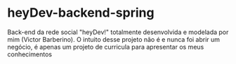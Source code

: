 # heyDev-backend-spring
Back-end da rede social "heyDev!" totalmente desenvolvida e modelada por mim (Victor Barberino). O intuito desse projeto não é e nunca foi abrir um negócio, é apenas um projeto de curricula para apresentar os meus conhecimentos 
